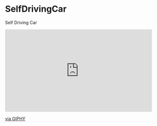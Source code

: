 # SelfDrivingCar
Self Driving Car
<iframe src="https://giphy.com/embed/9EWQMyEO3mpYHigDjl" width="480" height="270" frameBorder="0" class="giphy-embed" allowFullScreen></iframe><p><a href="https://giphy.com/gifs/robomart-store-hailing-storehailing-9EWQMyEO3mpYHigDjl">via GIPHY</a></p>

